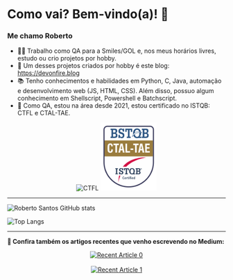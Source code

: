 # Como vai? Bem-vindo(a)! 👋
### Me chamo Roberto 

- 👨‍💻 Trabalho como QA para a Smiles/GOL e, nos meus horários livres, estudo ou crio projetos por hobby.
- 📌 Um desses projetos criados por hobby é este blog: https://devonfire.blog
- 📚 Tenho conhecimentos e habilidades em Python, C, Java, automação e desenvolvimento web (JS, HTML, CSS). Além disso, possuo algum conhecimento em Shellscript, Powershell e Batchscript.
- 📌 Como QA, estou na área desde 2021, estou certificado no ISTQB: CTFL e CTAL-TAE.

<p align="center">
  <img src="CTFL_logo1.png" alt="CTFL" width="130">
  <img src="a-ctal-tae.png" alt="CTAL-TAE" width="130">
</p>


-------------------------------------------------------------------------

![Roberto Santos GitHub stats](https://github-readme-stats.vercel.app/api?username=robsings&show_icons=true&theme=tokyonight&border_radius=50&rank_icon=github)  
 
![Top Langs](https://github-readme-stats.vercel.app/api/top-langs/?username=robsings&layout=compact&theme=tokyonight&border_radius=50)

-------------------------------------------------------------------------

**📝 Confira também os artigos recentes que venho escrevendo no Medium:**
<div align="center">
<a target="_blank" href="https://github-readme-medium-recent-article.vercel.app/medium/@robsings_qadev/0"><img src="https://github-readme-medium-recent-article.vercel.app/medium/@robsings_qadev/0" alt="Recent Article 0"><br><br>
<a target="_blank" href="https://github-readme-medium-recent-article.vercel.app/medium/@robsings_qadev/1"><img src="https://github-readme-medium-recent-article.vercel.app/medium/@robsings_qadev/1" alt="Recent Article 1"><br><br>
</div>
